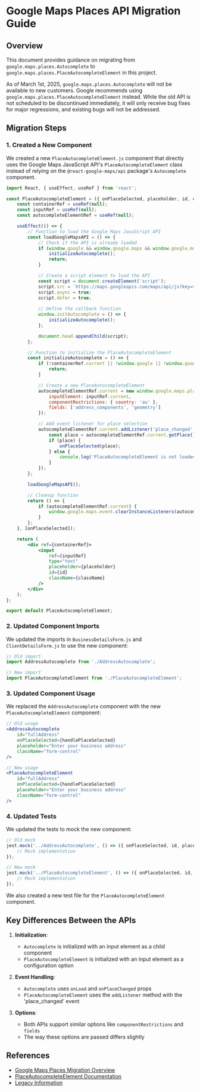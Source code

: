 # Google Maps Places API Migration Guide

## Overview

This document provides guidance on migrating from `google.maps.places.Autocomplete` to `google.maps.places.PlaceAutocompleteElement` in this project.

As of March 1st, 2025, `google.maps.places.Autocomplete` will not be available to new customers. Google recommends using `google.maps.places.PlaceAutocompleteElement` instead. While the old API is not scheduled to be discontinued immediately, it will only receive bug fixes for major regressions, and existing bugs will not be addressed.

## Migration Steps

### 1. Created a New Component

We created a new `PlaceAutocompleteElement.js` component that directly uses the Google Maps JavaScript API's `PlaceAutocompleteElement` class instead of relying on the `@react-google-maps/api` package's `Autocomplete` component.

```jsx
import React, { useEffect, useRef } from 'react';

const PlaceAutocompleteElement = ({ onPlaceSelected, placeholder, id, className }) => {
    const containerRef = useRef(null);
    const inputRef = useRef(null);
    const autocompleteElementRef = useRef(null);

    useEffect(() => {
        // Function to load the Google Maps JavaScript API
        const loadGoogleMapsAPI = () => {
            // Check if the API is already loaded
            if (window.google && window.google.maps && window.google.maps.places) {
                initializeAutocomplete();
                return;
            }

            // Create a script element to load the API
            const script = document.createElement('script');
            script.src = `https://maps.googleapis.com/maps/api/js?key=${process.env.REACT_APP_GOOGLE_MAPS_API_KEY}&libraries=places&callback=initAutocomplete`;
            script.async = true;
            script.defer = true;
            
            // Define the callback function
            window.initAutocomplete = () => {
                initializeAutocomplete();
            };

            document.head.appendChild(script);
        };

        // Function to initialize the PlaceAutocompleteElement
        const initializeAutocomplete = () => {
            if (!containerRef.current || !window.google || !window.google.maps || !window.google.maps.places) {
                return;
            }

            // Create a new PlaceAutocompleteElement
            autocompleteElementRef.current = new window.google.maps.places.PlaceAutocompleteElement({
                inputElement: inputRef.current,
                componentRestrictions: { country: 'au' },
                fields: ['address_components', 'geometry']
            });

            // Add event listener for place selection
            autocompleteElementRef.current.addListener('place_changed', () => {
                const place = autocompleteElementRef.current.getPlace();
                if (place) {
                    onPlaceSelected(place);
                } else {
                    console.log('PlaceAutocompleteElement is not loaded yet!');
                }
            });
        };

        loadGoogleMapsAPI();

        // Cleanup function
        return () => {
            if (autocompleteElementRef.current) {
                window.google.maps.event.clearInstanceListeners(autocompleteElementRef.current);
            }
        };
    }, [onPlaceSelected]);

    return (
        <div ref={containerRef}>
            <input
                ref={inputRef}
                type="text"
                placeholder={placeholder}
                id={id}
                className={className}
            />
        </div>
    );
};

export default PlaceAutocompleteElement;
```

### 2. Updated Component Imports

We updated the imports in `BusinessDetailsForm.js` and `ClientDetailsForm.js` to use the new component:

```jsx
// Old import
import AddressAutocomplete from './AddressAutocomplete';

// New import
import PlaceAutocompleteElement from './PlaceAutocompleteElement';
```

### 3. Updated Component Usage

We replaced the `AddressAutocomplete` component with the new `PlaceAutocompleteElement` component:

```jsx
// Old usage
<AddressAutocomplete
    id="fullAddress"
    onPlaceSelected={handlePlaceSelected}
    placeholder="Enter your business address"
    className="form-control"
/>

// New usage
<PlaceAutocompleteElement
    id="fullAddress"
    onPlaceSelected={handlePlaceSelected}
    placeholder="Enter your business address"
    className="form-control"
/>
```

### 4. Updated Tests

We updated the tests to mock the new component:

```jsx
// Old mock
jest.mock('../AddressAutocomplete', () => ({ onPlaceSelected, id, placeholder, className }) => {
    // Mock implementation
});

// New mock
jest.mock('../PlaceAutocompleteElement', () => ({ onPlaceSelected, id, placeholder, className }) => {
    // Mock implementation
});
```

We also created a new test file for the `PlaceAutocompleteElement` component.

## Key Differences Between the APIs

1. **Initialization**: 
   - `Autocomplete` is initialized with an input element as a child component
   - `PlaceAutocompleteElement` is initialized with an input element as a configuration option

2. **Event Handling**:
   - `Autocomplete` uses `onLoad` and `onPlaceChanged` props
   - `PlaceAutocompleteElement` uses the `addListener` method with the 'place_changed' event

3. **Options**:
   - Both APIs support similar options like `componentRestrictions` and `fields`
   - The way these options are passed differs slightly

## References

- [Google Maps Places Migration Overview](https://developers.google.com/maps/documentation/javascript/places-migration-overview)
- [PlaceAutocompleteElement Documentation](https://developers.google.com/maps/documentation/javascript/reference/place-autocomplete-element)
- [Legacy Information](https://developers.google.com/maps/legacy)